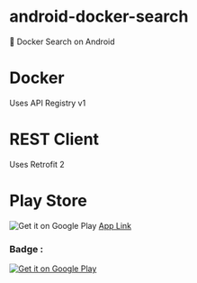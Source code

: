 # android-docker-search
:whale: Docker Search on Android

# Docker

Uses API Registry v1

# REST Client

Uses Retrofit 2

# Play Store

![Get it on Google Play](https://play.google.com/intl/en_us/badges/images/generic/en_badge_web_generic.png)
[App Link](https://play.google.com/store/apps/details?id=fr.husta.android.dockersearch&pcampaignid=MKT-Other-global-all-co-prtnr-py-PartBadge-Mar2515-1)


### Badge :

<a href='https://play.google.com/store/apps/details?id=fr.husta.android.dockersearch&pcampaignid=MKT-Other-global-all-co-prtnr-py-PartBadge-Mar2515-1'><img alt='Get it on Google Play' src='https://play.google.com/intl/en_us/badges/images/generic/en_badge_web_generic.png'/></a>
